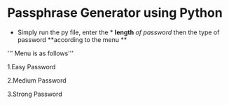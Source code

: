 # Passphrase Generator using Python
* Simply run the py file, enter the * **length** *of password*  then the type of password **according to the menu **

''' Menu is as follows'''

1.Easy Password

2.Medium Password

3.Strong Password
